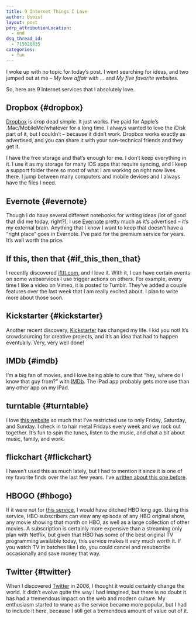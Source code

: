 ```yaml
---
title: 9 Internet Things I Love
author: bsoist
layout: post
pdrp_attributionLocation:
  - end
dsq_thread_id:
  - 715020835
categories:
  - fun
---
```

I woke up with no topic for today&#8217;s post. I went searching for ideas, and two jumped out at me &#8211; *My love affair with &#8230;* and *My five favorite websites*.

So, here are 9 Internet services that I absolutely love.

## Dropbox {#dropbox}

[Dropbox][1] is drop dead simple. It just works. I&#8217;ve paid for Apple&#8217;s .Mac/MobileMe/whatever for a long time. I always wanted to love the iDisk part of it, but I couldn&#8217;t &#8211; because it didn&#8217;t work. Dropbox works exactly as advertised, and you can share it with your non-technical friends and they get it.

I have the free storage and that&#8217;s enough for me. I don&#8217;t keep everything in it. I use it as my storage for many iOS apps that require syncing, and I keep a support folder there so most of what I am working on right now lives there. I jump between many computers and mobile devices and I always have the files I need. 

## Evernote {#evernote}

Though I do have several different notebooks for writing ideas (lot of good that did me today, right?), I use [Evernote][2] pretty much as it&#8217;s advertised &#8211; it&#8217;s my external brain. Anything that I know I want to keep that doesn&#8217;t have a &#8220;right place&#8221; goes in Evernote. I&#8217;ve paid for the premium service for years. It&#8217;s well worth the price.

## If this, then that {#if_this_then_that}

I recently discovered [ifttt.com][3], and I love it. With it, I can have certain events on some webservices I use trigger actions on others. For example, every time I like a video on Vimeo, it is posted to Tumblr. They&#8217;ve added a couple features over the last week that I am really excited about. I plan to write more about those soon.

## Kickstarter {#kickstarter}

Another recent discovery, [Kickstarter][4] has changed my life. I kid you not! It&#8217;s crowdsourcing for creative projects, and it&#8217;s an idea that had to happen eventually. Very, very well done!

## IMDb {#imdb}

I&#8217;m a big fan of movies, and I love being able to cure that &#8220;hey, where do I know that guy from?&#8221; with [IMDb][5]. The iPad app probably gets more use than any other app on my iPad.

## turntable {#turntable}

I love [this website][6] so much that I&#8217;ve restricted use to only Friday, Saturday, and Sunday. I check in to hair metal Fridays every week and we rock out together. It&#8217;s fun to spin the tunes, listen to the music, and chat a bit about music, family, and work. 

## flickchart {#flickchart}

I haven&#8217;t used this as much lately, but I had to mention it since it is one of my favorite finds over the last few years. I&#8217;ve [written about this one before][7].

## HBOGO {#hbogo}

If it were not for [this service][8], I would have ditched HBO long ago. Using this service, HBO subscribers can view any episode of any HBO original show, any movie showing that month on HBO, as well as a large collection of other movies. A subscription is certainly more expensive than a streaming only plan with Netflix, but given that HBO has some of the best original TV programming available today, this service makes it very much worth it. If you watch TV in batches like I do, you could cancel and resubscribe occasionally and save money that way.

## Twitter {#twitter}

When I discovered [Twitter][9] in 2006, I thought it would certainly change the world. It didn&#8217;t evolve quite the way I had imagined, but there is no doubt it has had a tremendous impact on the web and modern culture. My enthusiasm started to wane as the service became more popular, but I had to include it here, because I still get a tremendous amount of value out of it.

 [1]: http://dropbox.com/
 [2]: http://evernote.com/
 [3]: http://ifttt.com/
 [4]: http://kickstarter.com/
 [5]: http://imdb.com/
 [6]: http://turntable.fm/
 [7]: http://whsjr.soistmann.com/oped/2009/07/14/great-site-flickchartcom/
 [8]: http://hbogo.com/
 [9]: http://twitter.com/
